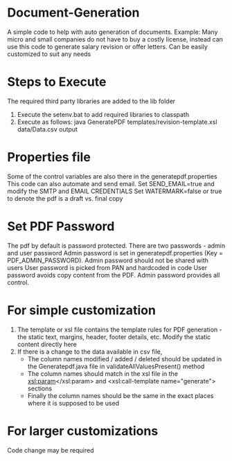 # Document-Generation
A simple code to help with auto generation of documents. Example: Many micro and small companies do not have to buy a costly license, instead can use this code to generate salary revision or offer letters. Can be easily customized to suit any needs 

# Steps to Execute
The required third party libraries are added to the lib folder
1. Execute the setenv.bat to add required libraries to classpath
2. Execute as follows: java GeneratePDF templates/revision-template.xsl data/Data.csv output  

# Properties file
Some of the control variables are also there in the generatepdf.properties
This code can also automate and send email.
Set SEND_EMAIL=true and modify the SMTP and EMAIL CREDENTIALS
Set WATERMARK=false or true to denote the pdf is a draft vs. final copy

# Set PDF Password
The pdf by default is password protected. There are two passwords - admin and user password
Admin password is set in generatepdf.properties (Key = PDF_ADMIN_PASSWORD). Admin password should not be shared with users
User password is picked from PAN and hardcoded in code
User password avoids copy content from the PDF. Admin password provides all control.

# For simple customization
1. The template or xsl file contains the template rules for PDF generation - the static text, margins, header, footer details, etc. Modify the static content directly here 
2. If there is a change to the data available in csv file, 
   - The column names modified / added / deleted should be updated in the Generatepdf.java file in validateAllValuesPresent() method
   - The column names should match in the xsl file in the <xsl:param></xsl:param> and <xsl:call-template name="generate"> sections
   - Finally the column names should be the same in the exact places where it is supposed to be used

# For larger customizations
Code change may be required

